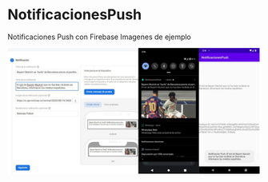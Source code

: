 # NotificacionesPush
Notificaciones Push con Firebase Imagenes de ejemplo

![](notificacionespush.jpg)
